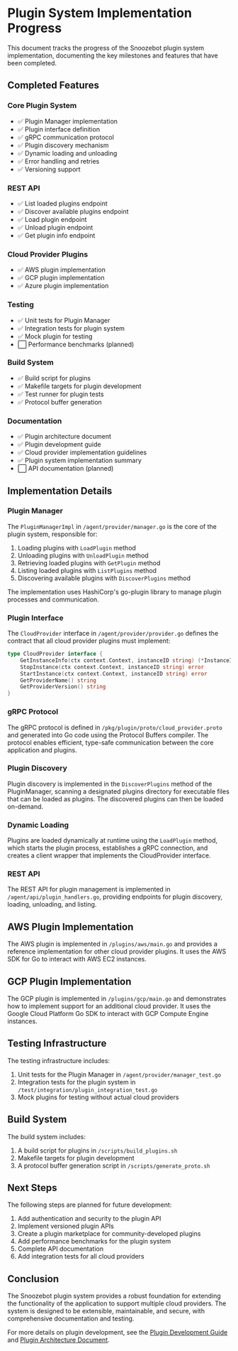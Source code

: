 # Plugin System Implementation Progress

This document tracks the progress of the Snoozebot plugin system implementation, documenting the key milestones and features that have been completed.

## Completed Features

### Core Plugin System

- ✅ Plugin Manager implementation
- ✅ Plugin interface definition
- ✅ gRPC communication protocol
- ✅ Plugin discovery mechanism
- ✅ Dynamic loading and unloading
- ✅ Error handling and retries
- ✅ Versioning support

### REST API

- ✅ List loaded plugins endpoint
- ✅ Discover available plugins endpoint
- ✅ Load plugin endpoint
- ✅ Unload plugin endpoint
- ✅ Get plugin info endpoint

### Cloud Provider Plugins

- ✅ AWS plugin implementation
- ✅ GCP plugin implementation
- ✅ Azure plugin implementation

### Testing

- ✅ Unit tests for Plugin Manager
- ✅ Integration tests for plugin system
- ✅ Mock plugin for testing
- ⬜ Performance benchmarks (planned)

### Build System

- ✅ Build script for plugins
- ✅ Makefile targets for plugin development
- ✅ Test runner for plugin tests
- ✅ Protocol buffer generation

### Documentation

- ✅ Plugin architecture document
- ✅ Plugin development guide
- ✅ Cloud provider implementation guidelines
- ✅ Plugin system implementation summary
- ⬜ API documentation (planned)

## Implementation Details

### Plugin Manager

The `PluginManagerImpl` in `/agent/provider/manager.go` is the core of the plugin system, responsible for:

1. Loading plugins with `LoadPlugin` method
2. Unloading plugins with `UnloadPlugin` method
3. Retrieving loaded plugins with `GetPlugin` method
4. Listing loaded plugins with `ListPlugins` method
5. Discovering available plugins with `DiscoverPlugins` method

The implementation uses HashiCorp's go-plugin library to manage plugin processes and communication.

### Plugin Interface

The `CloudProvider` interface in `/agent/provider/provider.go` defines the contract that all cloud provider plugins must implement:

```go
type CloudProvider interface {
    GetInstanceInfo(ctx context.Context, instanceID string) (*InstanceInfo, error)
    StopInstance(ctx context.Context, instanceID string) error
    StartInstance(ctx context.Context, instanceID string) error
    GetProviderName() string
    GetProviderVersion() string
}
```

### gRPC Protocol

The gRPC protocol is defined in `/pkg/plugin/proto/cloud_provider.proto` and generated into Go code using the Protocol Buffers compiler. The protocol enables efficient, type-safe communication between the core application and plugins.

### Plugin Discovery

Plugin discovery is implemented in the `DiscoverPlugins` method of the PluginManager, scanning a designated plugins directory for executable files that can be loaded as plugins. The discovered plugins can then be loaded on-demand.

### Dynamic Loading

Plugins are loaded dynamically at runtime using the `LoadPlugin` method, which starts the plugin process, establishes a gRPC connection, and creates a client wrapper that implements the CloudProvider interface.

### REST API

The REST API for plugin management is implemented in `/agent/api/plugin_handlers.go`, providing endpoints for plugin discovery, loading, unloading, and listing.

## AWS Plugin Implementation

The AWS plugin is implemented in `/plugins/aws/main.go` and provides a reference implementation for other cloud provider plugins. It uses the AWS SDK for Go to interact with AWS EC2 instances.

## GCP Plugin Implementation

The GCP plugin is implemented in `/plugins/gcp/main.go` and demonstrates how to implement support for an additional cloud provider. It uses the Google Cloud Platform Go SDK to interact with GCP Compute Engine instances.

## Testing Infrastructure

The testing infrastructure includes:

1. Unit tests for the Plugin Manager in `/agent/provider/manager_test.go`
2. Integration tests for the plugin system in `/test/integration/plugin_integration_test.go`
3. Mock plugins for testing without actual cloud providers

## Build System

The build system includes:

1. A build script for plugins in `/scripts/build_plugins.sh`
2. Makefile targets for plugin development
3. A protocol buffer generation script in `/scripts/generate_proto.sh`

## Next Steps

The following steps are planned for future development:

1. Add authentication and security to the plugin API
2. Implement versioned plugin APIs
3. Create a plugin marketplace for community-developed plugins
4. Add performance benchmarks for the plugin system
5. Complete API documentation
6. Add integration tests for all cloud providers

## Conclusion

The Snoozebot plugin system provides a robust foundation for extending the functionality of the application to support multiple cloud providers. The system is designed to be extensible, maintainable, and secure, with comprehensive documentation and testing.

For more details on plugin development, see the [Plugin Development Guide](./PLUGIN_DEVELOPMENT.md) and [Plugin Architecture Document](./PLUGIN_ARCHITECTURE.md).